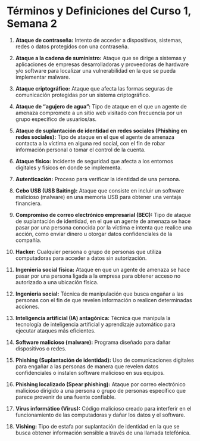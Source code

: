 # Términos y Definiciones del Curso 1, Semana 2

1. **Ataque de contraseña:** Intento de acceder a dispositivos, sistemas, redes o datos protegidos con una contraseña.

2. **Ataque a la cadena de suministro:** Ataque que se dirige a sistemas y aplicaciones de empresas desarrolladoras y proveedoras de hardware y/o software para localizar una vulnerabilidad en la que se pueda implementar malware.

3. **Ataque criptográfico:** Ataque que afecta las formas seguras de comunicación protegidas por un sistema criptográfico.

4. **Ataque de “agujero de agua”:** Tipo de ataque en el que un agente de amenaza compromete a un sitio web visitado con frecuencia por un grupo específico de usuarios/as.

5. **Ataque de suplantación de identidad en redes sociales (Phishing en redes sociales):** Tipo de ataque en el que el agente de amenaza contacta a la víctima en alguna red social, con el fin de robar información personal o tomar el control de la cuenta.

6. **Ataque físico:** Incidente de seguridad que afecta a los entornos digitales y físicos en donde se implementa.

7. **Autenticación:** Proceso para verificar la identidad de una persona.

8. **Cebo USB (USB Baiting):** Ataque que consiste en incluir un software malicioso (malware) en una memoria USB para obtener una ventaja financiera.

9. **Compromiso de correo electrónico empresarial (BEC):** Tipo de ataque de suplantación de identidad, en el que un agente de amenaza se hace pasar por una persona conocida por la víctima e intenta que realice una acción, como enviar dinero u otorgar datos confidenciales de la compañía.

10. **Hacker:** Cualquier persona o grupo de personas que utiliza computadoras para acceder a datos sin autorización.

11. **Ingeniería social física:** Ataque en que un agente de amenaza se hace pasar por una persona ligada a la empresa para obtener acceso no autorizado a una ubicación física.

12. **Ingeniería social:** Técnica de manipulación que busca engañar a las personas con el fin de que revelen información o realicen determinadas acciones.

13. **Inteligencia artificial (IA) antagónica:** Técnica que manipula la tecnología de inteligencia artificial y aprendizaje automático para ejecutar ataques más eficientes.

14. **Software malicioso (malware):** Programa diseñado para dañar dispositivos o redes.

15. **Phishing (Suplantación de identidad):** Uso de comunicaciones digitales para engañar a las personas de manera que revelen datos confidenciales o instalen software malicioso en sus equipos.

16. **Phishing localizado (Spear phishing):** Ataque por correo electrónico malicioso dirigido a una persona o grupo de personas específico que parece provenir de una fuente confiable.

17. **Virus informático (Virus):** Código malicioso creado para interferir en el funcionamiento de las computadoras y dañar los datos y el software.

18. **Vishing:** Tipo de estafa por suplantación de identidad en la que se busca obtener información sensible a través de una llamada telefónica.
